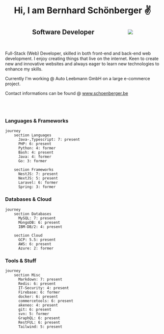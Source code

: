 <h1 align='center'> Hi, I am Bernhard Schönberger ✌️</h1>
<h2 align='center'>Software Developer&nbsp;&nbsp;&nbsp;&nbsp;&nbsp;&nbsp;&nbsp;&nbsp;&nbsp;&nbsp;&nbsp;&nbsp;&nbsp;&nbsp;&nbsp;&nbsp;&nbsp;&nbsp;&nbsp;&nbsp;&nbsp;&nbsp;<img src="https://komarev.com/ghpvc/?username=schoenbergerb" /></h2>

<br />

<p>
Full-Stack (Web) Developer, skilled in both front-end and back-end web development. I enjoy creating things that live on the internet. Keen to create new and innovative websites and always eager to learn new technologies to enhance my skills.
</p>
<p>
Currently I'm working @ Auto Leebmann GmbH on a large e-commerce project.
</p>

Contact informations can be found @ <a href="https://www.schoenberger.be" target="_blank">www.schoenberger.be</a> 

<br />
<br />

### Languages & Frameworks
```mermaid
journey
    section Languages
      Java-,Typescript: 7: present
      PHP: 6: present
      Python: 4: former
      Bash: 4: present
      Java: 4: former
      Go: 3: former

    section Frameworks
      NestJS: 7: present
      NextJS: 5: present
      Laravel: 6: former
      Spring: 3: former

```

### Databases & Cloud
```mermaid
journey
    section Databases
      MySQL: 7: present
      MongoDB: 6: present
      IBM-DB/2: 4: present

    section Cloud
      GCP: 5.5: present
      AWS: 6: present
      Azure: 2: former
```


### Tools & Stuff
```mermaid
journey
    section Misc
      Markdown: 7: present
      Redis: 6: present
      IT-Security: 4: present
      Firebase: 6: former
      docker: 6: present
      commercetools: 6: present
      akeneo: 4: present
      git: 6: present
      svn: 5: former
      GraphQL: 6: present
      RestFUL: 6: present
      Tailwind: 5: present
```

